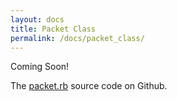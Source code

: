 ```yaml
---
layout: docs
title: Packet Class
permalink: /docs/packet_class/
---
```


Coming Soon!

The [packet.rb](https://github.com/BallAerospace/COSMOS/blob/master/lib/cosmos/packets/packet.rb) source code on Github.

